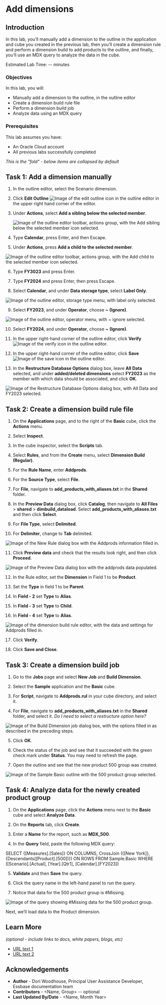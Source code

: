 # Add dimensions

## Introduction

In this lab, you’ll manually add a dimension to the outline in the application and cube you created in the previous lab, then you’ll create a dimension rule and perform a dimension build to add products to the outline, and finally, you’ll use an MDX query to analyze the data in the cube.

Estimated Lab Time: -- minutes

### Objectives

In this lab, you will:
* Manually add a dimension to the outline, in the outline editor
* Create a dimension build rule file
* Perform a dimension build job
* Analyze data using an MDX query

### Prerequisites

This lab assumes you have:

* An Oracle Cloud account
* All previous labs successfully completed

*This is the "fold" - below items are collapsed by default*

## Task 1: Add a dimension manually

1. In the outline editor, select the Scenario dimension.

2. Click **Edit Outline** ![Image of the edit outline icon in the outline editor](images/icon-edit-outline.png) in the upper right hand corner of the editor.

3. Under **Actions**, select **Add a sibling below the selected member**.

   ![Image of the outline editor toolbar, actions group, with the Add sibling below the selected member icon selected.](images/add-sibling.png)

4. Type **Calendar**, press Enter, and then Escape.

5. Under **Actions**, press **Add a child to the selected member**.

 ![Image of the outline editor toolbar, actions group, with the Add child to the selected member icon selected.](images/add-child.png)

6. Type **FY3023** and press Enter.

7. Type **FY2024** and press Enter, then press Escape.

8. Select **Calendar**, and under **Data storage type**, select **Label Only**.

![Image of the outline editor, storage type menu, with label only selected.](images/label-only.png)

9. Select **FY2023**, and under **Operator**, choose **~ (Ignore)**.

![Image of the outline editor, operator menu, with ~ ignore selected.](images/operator-ignore.png)

10. Select **FY2024**, and under **Operator**, choose **~ (Ignore)**.

11. In the upper right-hand corner of the outline editor, click **Verify** ![Image of the verify  icon in the outline editor](images/verify-outline-icon.png).

12. In the upper right-hand corner of the outline editor, click **Save** ![Image of the save icon in the outline editor](images/save-outline-icon.png).

13. In the **Restructure Database Options** dialog box, leave **All Data** selected, and under **added/deleted dimensions** select **FY2023** as the member with which data should be associated, and click **OK**.

![Image of the Restructure Database Options dialog box, with All Data and FY2023 selected.](images/restructure-database-options.png)

## Task 2: Create a dimension build rule file

1. On the **Applications** page, and to the right of the **Basic** cube, click the **Actions** menu.

2. Select **Inspect**.

3. In the cube inspector, select the **Scripts** tab.

4. Select **Rules**, and from the **Create** menu, select **Dimension Build (Regular)**.

5. For the **Rule Name**, enter **Addprods**.

6. For the **Source Type**, select **File**.

7. For **File**, navigate to **add_products_with_aliases.txt** in the **Shared** folder.

8. In the **Preview Data** dialog box, click **Catalog**, then navigate to **All Files** > **shared** > **dimbuild_dataload**. Select **add_products_with_aliases.txt** and then click **Select**.

9. For **File Type**, select **Delimited**.

10. For **Delimiter**, change to **Tab** delimited.

![Image of the New Rule dialog box with the Addprods information filled in.](images/addprods-rule.png)

11. Click **Preview data** and check that the results look right, and then click **Proceed**.

![Image of the Preview Data dialog box with the addprods data populated.](images/addprods-rule-preview-data.png)

12. In the Rule editor, set the **Dimension** in Field 1 to be **Product**.

13. Set the **Type** in field 1 to be **Parent**.

14. In **Field - 2** set **Type** to **Alias**.

15. In **Field - 3** set **Type** to **Child**.

16.	In **Field - 4** set **Type** to **Alias**.

![Image of the dimension build rule editor, with the data and settings for Addprods filled in.](images/dimension-build-rule-editor.png)

17. Click **Verify**.

18. Click **Save and Close**.

## Task 3: Create a dimension build job

1. Go to the **Jobs** page and select **New Job** and **Build Dimension**.

2. Select the **Sample** application and the **Basic** cube.

3. For **Script**, navigate to **Addprods.rul** in your cube directory, and select it.

4. For **File**, navigate to **add_products_with_aliases.txt** in the **Shared** folder, and select it.
*Do I need to select a restructure option here?*

![Image of the Build Dimension job dialog box, with the options filled in as described in the preceding steps.](images/build-dimension-job.png)

5. Click **OK**.

6. Check the status of the job and see that it succeeded with the green check mark under **Status**. You may need to refresh the page.

7. Open the outline and see that the new product 500 group was created.

![Image of the Sample Basic outline with the 500 product group selected.](images/outline-with-500-products.png)

## Task 4: Analyze data for the newly created product group

1. On the **Applications** page, click the **Actions** menu next to the **Basic** cube and select **Analyze Data**.

2. On the **Reports** tab, click **Create**.

3. Enter a **Name** for the report, such as **MDX_500**.

4. In the **Query** field, paste the following MDX query:

<copy>SELECT
  {[Measures].[Sales]}
ON COLUMNS,
CrossJoin ({[New York]}, {Descendants([Product].[500])})
ON ROWS
FROM Sample.Basic
WHERE ([Scenario].[Actual], [Year].[Qtr1], [Calendar].[FY2023])</copy>

5. **Validate** and then **Save** the query.

6. Click the query name in the left-hand panel to run the query.

7. Notice that data for the 500 product group is #Missing.

![Image of the query showing #Missing data for the 500 product group.](images/missing-product-data.png)

Next, we’ll load data to the Product dimension.


## Learn More

*(optional - include links to docs, white papers, blogs, etc)*

* [URL text 1](http://docs.oracle.com)
* [URL text 2](http://docs.oracle.com)

## Acknowledgements

* **Author** - Dori Woodhouse, Principal User Assistance Developer, Essbase documentation team
* **Contributors** -  <Name, Group> -- optional
* **Last Updated By/Date** - <Name, Month Year>